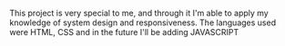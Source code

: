 This project is very special to me, and through it I'm able to apply my knowledge of system design and responsiveness.
The languages used were HTML, CSS and in the future I'll be adding JAVASCRIPT
